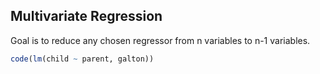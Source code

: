 ## Multivariate Regression

Goal is to reduce any chosen regressor from n variables to n-1 variables.
```r
code(lm(child ~ parent, galton))
```

